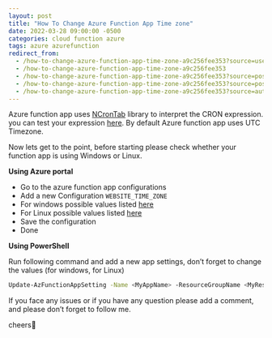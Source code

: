 ```yaml
---
layout: post
title: "How To Change Azure Function App Time zone"
date: 2022-03-28 09:00:00 -0500
categories: cloud function azure
tags: azure azurefunction
redirect_from:
  - /how-to-change-azure-function-app-time-zone-a9c256fee353?source=user_profile---------3----------------------------
  - /how-to-change-azure-function-app-time-zone-a9c256fee353
  - /how-to-change-azure-function-app-time-zone-a9c256fee353?source=post_internal_links---------0----------------------------
  - /how-to-change-azure-function-app-time-zone-a9c256fee353?source=post_internal_links---------5----------------------------
  - /how-to-change-azure-function-app-time-zone-a9c256fee353?source=author_recirc-----891e3866d81----2----------------------------
---
```


Azure function app uses [NCronTab](https://github.com/atifaziz/NCrontab) library to interpret the CRON expression.
you can test your expression [here](https://bitesinbyte.com/ncrontab).
By default Azure function app uses UTC Timezone.

Now lets get to the point, before starting please check whether your function app is using Windows or Linux.

<strong>Using Azure portal</strong>

- Go to the azure function app configurations
- Add a new Configuration `WEBSITE_TIME_ZONE`
- For windows possible values listed [here](<https://docs.microsoft.com/en-us/previous-versions/windows/it-pro/windows-vista/cc749073(v=ws.10)?redirectedfrom=MSDN#time-zones>)
- For Linux possible values listed [here](https://en.wikipedia.org/wiki/List_of_tz_database_time_zones)
- Save the configuration
- Done

<strong>Using PowerShell</strong>

Run following command and add a new app settings, don’t forget to change the values (for windows, for Linux)

```bash
Update-AzFunctionAppSetting -Name <MyAppName> -ResourceGroupName <MyResourceGroupName> -AppSetting @{"WEBSITE_TIME_ZONE" = "CHANGE_THIS"}
```

If you face any issues or if you have any question please add a comment, and please don’t forget to follow me.

cheers🍻
